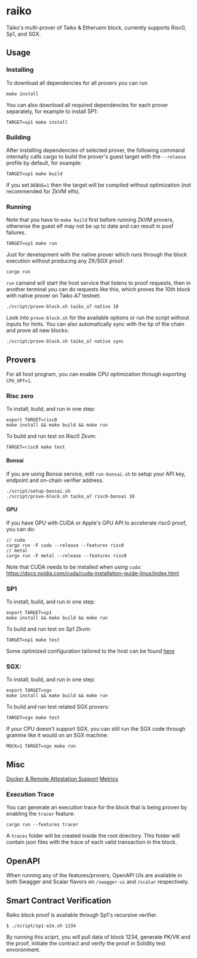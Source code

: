 # raiko

Taiko's multi-prover of Taiko & Etheruem block, currently supports Risc0, Sp1, and SGX.

## Usage

### Installing

To download all dependencies for all provers you can run

```shell
make install
```

You can also download all required dependencies for each prover separately, for example to install SP1:

```shell
TARGET=sp1 make install
```

### Building

After installing dependencies of selected prover, the following command internally calls cargo to build the prover's guest target with the `--release` profile by default, for example:

```shell
TARGET=sp1 make build
```

If you set `DEBUG=1` then the target will be compiled without optimization (not recommended for ZkVM elfs).

### Running

Note that you have to `make build` first before running ZkVM provers, otherwise the guest elf may not be up to date and can result in poof failures.

```shell
TARGET=sp1 make run
```

Just for development with the native prover which runs through the block execution without producing any ZK/SGX proof:

```shell
cargo run
```

`run` camand will start the host service that listens to proof requests, then in another terminal you can do requests like this, which proves the 10th block with native prover on Taiko A7 testnet:

```shell
./script/prove-block.sh taiko_a7 native 10
```

Look into `prove-block.sh` for the available options or run the script without inputs for hints. You can also automatically sync with the tip of the chain and prove all new blocks:

```
./script/prove-block.sh taiko_a7 native sync
```

## Provers

For all host program, you can enable CPU optimization through exporting `CPU_OPT=1`.

### Risc zero

To install, build, and run in one step:

```shell
export TARGET=risc0
make install && make build && make run
```

To build and run test on Risc0 Zkvm:

```shell
TARGET=risc0 make test
```

#### Bonsai

If you are using Bonsai service, edit `run-bonsai.sh` to setup your API key, endpoint and on-chain verifier address.

```shell
./script/setup-bonsai.sh
./script/prove-block.sh taiko_a7 risc0-bonsai 10
```

#### GPU

If you have GPU with CUDA or Apple's GPU API to accelerate risc0 proof, you can do:

```shell
// cuda
cargo run -F cuda --release --features risc0
// metal
cargo run -F metal --release --features risc0
```

Note that CUDA needs to be installed when using `cuda`: https://docs.nvidia.com/cuda/cuda-installation-guide-linux/index.html

### SP1

To install, build, and run in one step:

```shell
export TARGET=sp1
make install && make build && make run
```

To build and run test on Sp1 Zkvm:

```shell
TARGET=sp1 make test
```

Some optimized configuration tailored to the host can be found [here](docs/README_Sp1.md)

### SGX:

To install, build, and run in one step:

```shell
export TARGET=sgx
make install && make build && make run
```

To build and run test related SGX provers:

```shell
TARGET=sgx make test
```

If your CPU doesn't support SGX, you can still run the SGX code through gramine like it would on an SGX machine:

```shell
MOCK=1 TARGET=sgx make run
```

## Misc

[Docker & Remote Attestation Support](docs/README_Docker_and_RA.md)
[Metrics](docs/README_Metrics.md)

### Execution Trace

You can generate an execution trace for the block that is being proven by enabling the `tracer` feature:

```shell
cargo run --features tracer
```

A `traces` folder will be created inside the root directory. This folder will contain json files with the trace of each valid transaction in the block.

## OpenAPI

When running any of the features/provers, OpenAPI UIs are available in both Swagger and Scalar flavors on `/swagger-ui` and `/scalar` respectively.

## Smart Contract Verification

Raiko block proof is avaliable through Sp1's recursive verifier. 
```console
$ ./script/sp1-e2e.sh 1234
```
By running this sciprt, you will pull data of block 1234, generate PK/VK and the proof, initiate the contract and verify the proof in Solidity test envoronment.